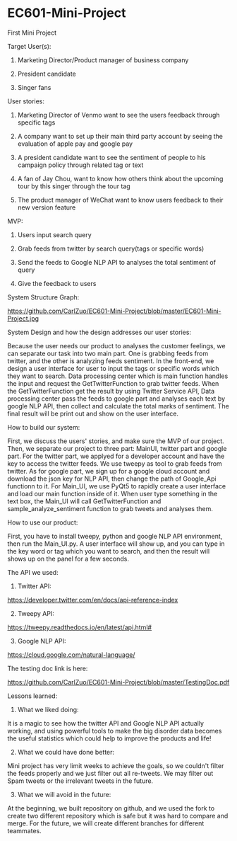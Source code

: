 # EC601-Mini-Project
First Mini Project

Target User(s):

1. Marketing Director/Product manager of business company

2. President candidate

3. Singer fans

User stories:

1. Marketing Director of Venmo want to see the users feedback through specific tags

2. A company want to set up their main third party account by seeing the evaluation of apple pay and google pay 

3. A president candidate want to see the sentiment of people to his campaign policy through related tag or text 

4. A fan of Jay Chou, want to know how others think about the upcoming tour by this singer through the tour tag

5. The product manager of WeChat want to know users feedback to their new version feature

MVP:

1. Users input search query

2. Grab feeds from twitter by search query(tags or specific words)

3. Send the feeds to Google NLP API to analyses the total sentiment of query

4. Give the feedback to users
 
System Structure Graph:

https://github.com/CarlZuo/EC601-Mini-Project/blob/master/EC601-Mini-Project.jpg

System Design and how the design addresses our user stories:

Because the user needs our product to analyses the customer feelings, we can separate our task into two main part. One is grabbing feeds from twitter, and the other is analyzing feeds sentiment. In the front-end, we design a user interface for user to input the tags or specific words which they want to search. Data processing center which is main function handles the input and request the GetTwitterFunction to grab twitter feeds. When the GetTwitterFunction get the result by using Twitter Service API, Data processing center pass the feeds to google part and analyses each text by google NLP API, then collect and calculate the total marks of sentiment. The final result will be print out and show on the user interface.

How to build our system:

First, we discuss the users' stories, and make sure the MVP of our project. Then, we separate our project to three part: MainUI, twitter part and google part. 
For the twitter part, we applyed for a developer account and have the key to access the twitter feeds. We use tweepy as tool to grab feeds from twitter. 
As for google part, we sign up for a google cloud account and download the json key for NLP API, then change the path of Google_Api functionn to it.
For Main_UI, we use PyQt5 to rapidly create a user interface and load our main function inside of it. When user type something in the text box, the Main_UI will call GetTwitterFunction and sample_analyze_sentiment function to grab tweets and analyses them.

How to use our product:

First, you have to install tweepy, python and google NLP API environment, then run the Main_UI.py. A user interface will show up, and you can type in the key word or tag which you want to search, and then the result will shows up on the panel for a few seconds.

The API we used:

1. Twitter API:

https://developer.twitter.com/en/docs/api-reference-index

2. Tweepy API:

https://tweepy.readthedocs.io/en/latest/api.html#

3. Google NLP API:

https://cloud.google.com/natural-language/

The testing doc link is here:

https://github.com/CarlZuo/EC601-Mini-Project/blob/master/TestingDoc.pdf

Lessons learned:

1. What we liked doing:

It is a magic to see how the twitter API and Google NLP API actually working, and using powerful tools to make the big disorder data becomes the useful statistics which could help to improve the products and life!

2. What we could have done better:

Mini project has very limit weeks to achieve the goals, so we couldn't filter the feeds properly and we just filter out all re-tweets. We may filter out Spam tweets or the irrelevant tweets in the future.

3. What we will avoid in the future:

At the beginning, we built repository on github, and we used the fork to create two different repository which is safe but it was hard to compare and merge. For the future, we will create different branches for different teammates.

